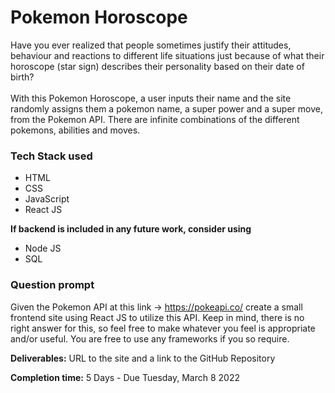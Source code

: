 # Pokemon Horoscope
Have you ever realized that people sometimes justify their attitudes, behaviour and reactions to 
different life situations just because of what their horoscope (star sign) describes their personality based on 
their date of birth? 
\
\
With this Pokemon Horoscope, a user inputs their name and the site randomly assigns them a pokemon name, 
a super power and a super move, from the Pokemon API. There are infinite combinations of the different 
pokemons, abilities and moves. 

### Tech Stack used
* HTML 
* CSS 
* JavaScript 
* React JS 

**If backend is included in any future work, consider using**
* Node JS 
* SQL 

### Question prompt 
Given the Pokemon API at this link -> https://pokeapi.co/ create a small frontend site using React JS to utilize this API. 
Keep in mind, there is no right answer for this, so feel free to make whatever you feel is appropriate and/or useful. 
You are free to use any frameworks if you so require.

**Deliverables:** 
URL to the site and a link to the GitHub Repository

**Completion time:**
5 Days - Due Tuesday, March 8 2022

